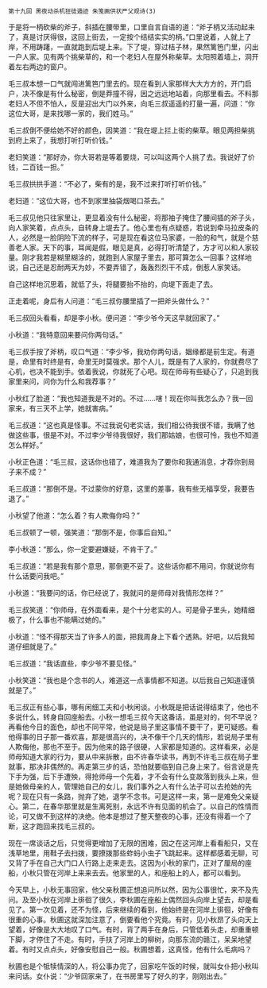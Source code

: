     第十九回 黑夜动杀机狂徒遁迹 朱笺画供状严父观诗(3) 

   于是将一柄砍柴的斧子，斜插在腰带里，口里自言自语的道：“斧子柄又活动起来了，真是讨厌得很，这回上街去，一定按个结结实实的柄。”口里说着，人就上了岸，不用踌躇，一直就跑到后堤上来。下了堤，穿过桔子林，果然篱笆门里，闪出一户人家。见有两个挑柴草的，和一个老妇人在屋外称柴草。太阳照着墙上，洞开着左右两边的窗户。

   毛三叔本想一口气就闯进篱笆门里去的。现在看到人家那样大大方方的，开门启户，决不像是有什么秘密，倒是莽撞不得，因之远远地站着，向那里看去。不料那老妇人不但不怕人，反是迎出大门以外来，向毛三叔遥遥的打量一遍，问道：“你这位大哥，是来找哪一家的，我们姓马。”

   毛三叔倒不便给她不好的颜色，因笑道：“我在堤上拦上街的柴草。眼见两担柴挑到府上来了，我想打听打听价钱。”

   老妇笑道：“那好办，你大哥若是等着要烧，可以叫这两个人挑了去。我说好了价钱，二百钱一担。”

   毛三叔拱拱手道：“不必了，柴有的是，我不过来打听打听价钱。”

   老妇道：“这位大哥，也不到家里抽袋烟喝口茶去。”

   毛三叔见他只往家里让，更显着没有什么秘密，将那袖子掩住了腰间插的斧子头，向人家笑着，点点头，自转身上堤去了。他心里也有点疑惑，若说到牵马拉皮条的人，必然是一脸阴险下流的样子，可是现在看这位马家婆，一脸的和气，就是个慈善老人家。天下的事，耳闻是假，眼见是真，必得打听清楚了，方才可以和人家较量。刚才我若是糊里糊涂的，就跑到人家屋子里去，那可算怎么一回事？这样地说，自己还是忍耐两天为妙，不要弄错了，轰轰烈烈干不成，倒惹人家笑话。

   自己这样地沉思着，就低了头，将腿要抬不抬的，向堤下面走了去。

   正走着呢，身后有人问道：“毛三叔你腰里插了一把斧头做什么？”

   毛三叔回头看看，却是李小秋。便问道：“李少爷今天这早就回家了。”

   小秋道：“我特意回来要问你两句话。”

   毛三叔手按了斧柄，叹口气道：“李少爷，我劝你两句话，姻缘都是前生定。有道是，命里有时终是有，命里无时莫强求。那个人儿，既是有了人家的，你就费尽了心机，也决不能到手。依着我说，你就死了心吧。现在师母有些疑心了，只追到我家里来问，问你为什么和我荐事？”

   小秋红了脸道：“我也知道我是不对的。不过……嗐！现在你叫我怎么办？我一回家来，有三天不上学，她就害病。”

   毛三叔道：“这也真是怪事。不过我说句老实话，我们相公待我很不错，我瞒了他做这些事，很是不对。不过李少爷待我很好，我们那姑娘，也很可怜，我也不知道怎么样好。”

   小秋正色道：“毛三叔，这话你也错了，难道我为了要你和我通消息，才荐你到局子来不成？”

   毛三叔道：“那倒不是。不过蒙你的好意，这里的差事，我有些无福享受，我要告退了。”

   小秋望了他道：“怎么着？有人欺侮你吗？”

   毛三叔顿了一顿，强笑道：“那倒不是，你事后自知。”

   李小秋道：“那么，你一定要避嫌疑，不肯干了。”

   毛三叔道：“若是我有那个意思，那倒更不妥了。这些话你都不用问，你就说你有什么话要问我吧。”

   小秋道：“我要问的话，你已经说了，我就问的是师母对我情形怎样？”

   毛三叔笑道：“你师母，在外面看来，是个十分老实的人。可是骨子里头，她精细极了，什么事也不能瞒过她的。”

   小秋道：“怪不得那天当了许多人的面，把我周身上下看个透熟。好吧，以后我知道仔细就是了。”

   毛三叔道：“我话直些，李少爷不要见怪。”

   小秋笑道：“我也是个念书的人，难道这一点事情都不知道。以后我自己知道谨慎就是了。”

   毛三叔正有些心事，哪有闲细工夫和小秋闲谈。小秋既是把话说得结束了，他也不多说什么，转身自回座船去。小秋一想毛三叔今天这番话，虽是对的，何不早说？再看他今日的面色，却也不同平常，他说是局子里这事情不要干了，更可疑惑。看他得事的日子那一番欢喜，那是很高兴的，决不像干个几天的情形，若说局子里有人欺侮他，那也不至于。因为他来的路子很硬，人家都是知道的。这样看来，必是师母知道大家的行为，要从中来拆散，由不许春华读书，再到不许毛三叔在局子里就事，那决非偶然的。再走第三步的话，恐怕就要临到自己身上来了。俗言说是先下手为强，后下手遭殃，得抢师母一个先着，才不会有什么变故落到我头上来，但是她做母亲的人，管理她自己的女儿，我们事外之人有什么法子可以去抢她的先呢？现在只有一条路，抛弃了她，退学不念书。可是这样一来，第一是难免父亲疑心。第二，在春华那里就是生离死别，永远不许有见面的机会了。以自己的性情而论，可又做不到这样的决绝。他本是想过了整天整夜的心事，还没有得着一个了断，这才跑回来找毛三叔的。

   现在一席谈话之后，只觉得更增加了无限的困难，因之在这河岸上看看船只，又在浅草地里，用鞋子去扫拨，要撩拨那些蚱蚂小虫子飞跳起来。这样都感着无聊，可又背了手在自己大门口人行路上走来走去。这因为小秋的家门，正对了厘局的座船，小秋只管在河岸上来来去去。他家里的人，和座船上的人，都可以看到。

   今天早上，小秋无事回家，他父亲秋圃正想追问所以然，因为公事很忙，来不及先问。及至小秋在河岸上徘徊了很久，李秋圃在座船上偶然回头向岸上望去，却是看见了。第一次见着，还不为怪，后来继续的看到，他始终是在河岸上徘徊，好像有很重的心事。秋圃这就深加注意了，倒要看他个究竟。有时，见小秋昂了头向天上望着，好像是大大地叹了口气。有时，背了两手在身后，只管低着头走，却重重顿下脚，才停住了不走。有时，手扶了河岸上的柳树，向那东流的赣江，呆呆地望着。有时又点点头，好像安慰自己一般。秋圃想着，这真怪，他有什么毛病吗？

   秋圃也是个牴犊情深的人，将公事办完了，回家吃午饭的时候，就叫女仆把小秋叫来问话。女仆说：“少爷回家来了，在书房里写了好久的字，刚刚出去。”

